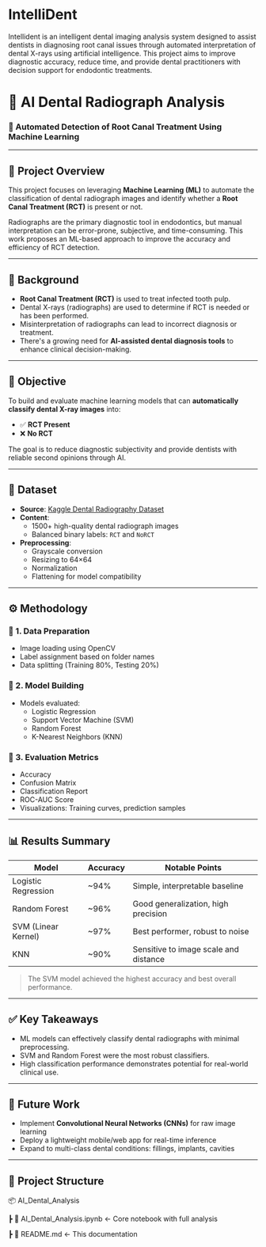 # IntelliDent
Intellident is an intelligent dental imaging analysis system designed to assist dentists in diagnosing root canal issues through automated interpretation of dental X-rays using artificial intelligence. This project aims to improve diagnostic accuracy, reduce time, and provide dental practitioners with decision support for endodontic treatments.
# 🦷 AI Dental Radiograph Analysis
### 🧠 Automated Detection of Root Canal Treatment Using Machine Learning

---

## 📌 Project Overview

This project focuses on leveraging **Machine Learning (ML)** to automate the classification of dental radiograph images and identify whether a **Root Canal Treatment (RCT)** is present or not.

Radiographs are the primary diagnostic tool in endodontics, but manual interpretation can be error-prone, subjective, and time-consuming. This work proposes an ML-based approach to improve the accuracy and efficiency of RCT detection.

---

## 🦷 Background

- **Root Canal Treatment (RCT)** is used to treat infected tooth pulp.
- Dental X-rays (radiographs) are used to determine if RCT is needed or has been performed.
- Misinterpretation of radiographs can lead to incorrect diagnosis or treatment.
- There's a growing need for **AI-assisted dental diagnosis tools** to enhance clinical decision-making.

---

## 🎯 Objective

To build and evaluate machine learning models that can **automatically classify dental X-ray images** into:
- ✅ **RCT Present**
- ❌ **No RCT**

The goal is to reduce diagnostic subjectivity and provide dentists with reliable second opinions through AI.

---

## 🧾 Dataset

- **Source**: [Kaggle Dental Radiography Dataset](https://www.kaggle.com/datasets/imtkaggleteam/dental-radiography)
- **Content**:
  - 1500+ high-quality dental radiograph images
  - Balanced binary labels: `RCT` and `NoRCT`
- **Preprocessing**:
  - Grayscale conversion
  - Resizing to 64×64
  - Normalization
  - Flattening for model compatibility

---

## ⚙️ Methodology

### 🔹 1. Data Preparation
- Image loading using OpenCV
- Label assignment based on folder names
- Data splitting (Training 80%, Testing 20%)

### 🔹 2. Model Building
- Models evaluated:
  - Logistic Regression
  - Support Vector Machine (SVM)
  - Random Forest
  - K-Nearest Neighbors (KNN)

### 🔹 3. Evaluation Metrics
- Accuracy
- Confusion Matrix
- Classification Report
- ROC-AUC Score
- Visualizations: Training curves, prediction samples

---

## 📊 Results Summary

| Model                 | Accuracy | Notable Points                         |
|----------------------|----------|----------------------------------------|
| Logistic Regression  | ~94%     | Simple, interpretable baseline         |
| Random Forest        | ~96%     | Good generalization, high precision    |
| SVM (Linear Kernel)  | ~97%     | Best performer, robust to noise        |
| KNN                  | ~90%     | Sensitive to image scale and distance  |

> The SVM model achieved the highest accuracy and best overall performance.

---

## ✅ Key Takeaways

- ML models can effectively classify dental radiographs with minimal preprocessing.
- SVM and Random Forest were the most robust classifiers.
- High classification performance demonstrates potential for real-world clinical use.

---

## 🔬 Future Work

- Implement **Convolutional Neural Networks (CNNs)** for raw image learning
- Deploy a lightweight mobile/web app for real-time inference
- Expand to multi-class dental conditions: fillings, implants, cavities

---

## 📁 Project Structure

📦 AI_Dental_Analysis

┣ 📜 AI_Dental_Analysis.ipynb ← Core notebook with full analysis

┣ 📄 README.md ← This documentation



